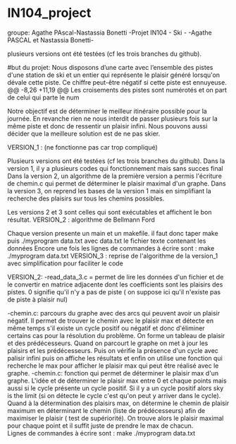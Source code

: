 # IN104_project
groupe: Agathe PAscal-Nastassia Bonetti 
 -Projet IN104 - Ski -
 -Agathe PASCAL et Nastassia Bonetti-

plusieurs versions ont été testées (cf les trois branches du github). 

#but du projet:
Nous disposons d’une carte avec l’ensemble des pistes d'une station de ski et un entier qui représente le plaisir généré lorsqu'on dévale cette piste. Ce chiffre peut-être négatif si cette piste est ennuyeuse.
@@ -8,26 +11,19 @@ Les croisements des pistes sont numérotés et on part de celui qui parte le num

Notre objectif est de déterminer le meilleur itinéraire possible pour la journée. En revanche rien ne nous interdit de passer plusieurs fois sur la même piste et donc de ressentir un plaisir infini. Nous pouvons aussi décider que la meilleure solution est de ne pas skier. 

VERSION_1 : 
(ne fonctionne pas car trop compliqué)

Plusieurs versions ont été testées (cf les trois branches du github). 
Dans la version 1, il y a plusieurs codes qui fonctionnement mais sans succes final 
Dans la version 2, un algorithme de la première version a permis l'écriture de chemin.c qui permet de déterminer le plaisir maximal d'un graphe. 
Dans la version 3, on reprend les bases de la version 1 mais en simplifiant la recherche des plaisirs sur tous les chemins possibles. 

Les versions 2 et 3 sont celles qui sont exécutables et affichent le bon résultat. 
VERSION_2 : 
algorithme de Bellmann Ford 

Chaque version presente un main et un makefile. 
il faut donc taper make puis ./myprogram data.txt avec data.txt le fichier texte contenant les données 
Encore une fois les lignes de commandes à écrire sont : 
make 
./myprogram data.txt 
VERSION_3 : 
reprise de l'algorithme de la version_1 avec simplification pour faciliter le code 


VERSION_2:
-read_data_3.c = permet de lire les données d'un fichier et de le convertir en matrice adjacente dont les coefficients sont les plaisirs des pistes. 0 signifie qu'il n'y a pas de piste ( on suppose ici qu'il n'existe pas de piste à plaisir nul)

-chemin.c: parcours du graphe avec des arcs qui peuvent avoir un plaisir négatif. Il permet de trouver le chemin avec le plaisir max et détecte en même temps s'il existe un cycle positif ou négatif et donc d'éliminer certains cas pour la résolution du problème. 
On forme un tableau de plaisir et des prédécesseurs. Quand on parcourt le graphe on met à jour les plaisirs et les prédécesseurs. Puis on vérifie la présence d'un cycle avec palisir infini puis on affiche les résultats et enfin on utilise une fonction qui recherche le max pour afficher le plaisir max qui peut être réalisé avec le graphe. 
-chemin.c: fonction qui permet de déterminer le plaisir max d'un graphe. L'idée et de déterminer le plaisir max entre 0 et chaque points mais aussi si le cycle présente un cycle positif. Si il y a un cycle positif alors sky is the limit (si on détecte le cycle c'est qu'on peut y arriver dans le cycle). Quand à la détermination des plaisirs max, on détermine le chemin de plaisir maximum en déterminant le chemin (liste de prédécesseurs) afin de maximiser le plaisir ( test de supériorité). On trouve alors le plaisir maximal pour chaque point et il suffit juste de prendre le max de chacun.  
Lignes de commandes à écrire sont : 
make 
./myprogram data.txt 
